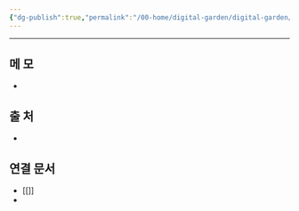```yaml
---
{"dg-publish":true,"permalink":"/00-home/digital-garden/digital-garden/","tags":["#생산성","gardenEntry"]}
---
```


---
## 메 모
- 

## 출 처
- 
## 연결 문서
- [[]]
- 